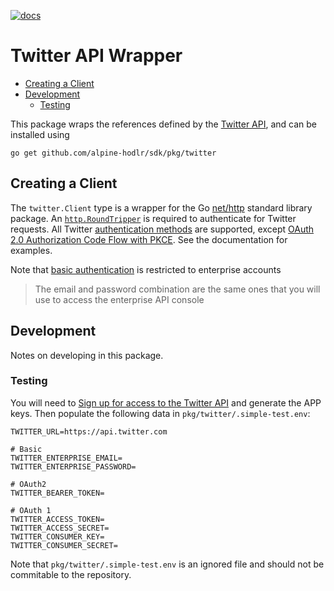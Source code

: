 [![docs](https://img.shields.io/static/v1?label=coinbase&message=reference&color=blue)](https://pkg.go.dev/github.com/alpine-hodler/sdk@v0.1.0-alpha/pkg/twitter)

# Twitter API Wrapper

- [Creating a Client](#creating-a-client)
- [Development](#development)
  - [Testing](#testing)

This package wraps the references defined by the [Twitter API](https://developer.twitter.com/en/docs/api-reference-index), and can be installed using

```
go get github.com/alpine-hodlr/sdk/pkg/twitter
```

## Creating a Client

The `twitter.Client` type is a wrapper for the Go [net/http](https://pkg.go.dev/net/http) standard library package.  An [`http.RoundTripper`](https://pkg.go.dev/net/http#RoundTripper) is required to authenticate for Twitter requests.  All Twitter [authentication methods](https://developer.twitter.com/en/docs/authentication/overview) are supported, except [OAuth 2.0 Authorization Code Flow with PKCE](https://developer.twitter.com/en/docs/authentication/oauth-2-0/authorization-code).  See the documentation for examples.

Note that [basic authentication](https://developer.twitter.com/en/docs/authentication/basic-auth) is restricted to enterprise accounts

> The email and password combination are the same ones that you will use to access the enterprise API console

## Development

Notes on developing in this package.

### Testing

You will need to [Sign up for access to the Twitter API](https://developer.twitter.com/en/docs/api-reference-index) and generate the APP keys.  Then populate the following data in `pkg/twitter/.simple-test.env`:
```.env
TWITTER_URL=https://api.twitter.com

# Basic
TWITTER_ENTERPRISE_EMAIL=
TWITTER_ENTERPRISE_PASSWORD=

# OAuth2
TWITTER_BEARER_TOKEN=

# OAuth 1
TWITTER_ACCESS_TOKEN=
TWITTER_ACCESS_SECRET=
TWITTER_CONSUMER_KEY=
TWITTER_CONSUMER_SECRET=

```

Note that `pkg/twitter/.simple-test.env` is an ignored file and should not be commitable to the repository.
